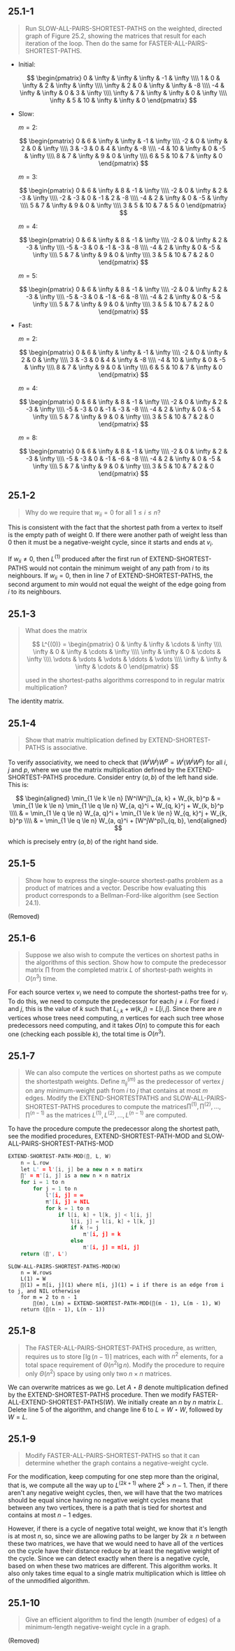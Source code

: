 ## 25.1-1

> Run $\text{SLOW-ALL-PAIRS-SHORTEST-PATHS}$ on the weighted, directed graph of Figure 25.2, showing the matrices that result for each iteration of the loop. Then do the same for $\text{FASTER-ALL-PAIRS-SHORTEST-PATHS}$.

- Initial:

    $$
    \begin{pmatrix}
         0 & \infty & \infty & \infty &     -1 & \infty \\\\
         1 &      0 & \infty &      2 & \infty & \infty \\\\
    \infty &      2 &      0 & \infty & \infty &     -8 \\\\
        -4 & \infty & \infty &      0 &      3 & \infty \\\\
    \infty &      7 & \infty & \infty &      0 & \infty \\\\
    \infty &      5 &     10 & \infty & \infty & 0
    \end{pmatrix}
    $$

- Slow:

    $m = 2$:

    $$
    \begin{pmatrix}
     0 &  6 & \infty & \infty &     -1 & \infty \\\\
    -2 &  0 & \infty &      2 &      0 & \infty \\\\
     3 & -3 &      0 &      4 & \infty &     -8 \\\\
    -4 & 10 & \infty &      0 &     -5 & \infty \\\\
     8 &  7 & \infty &      9 &      0 & \infty \\\\
     6 &  5 &     10 &      7 & \infty & 0
    \end{pmatrix}
    $$

    $m = 3$:

    $$
    \begin{pmatrix}
     0 &  6 & \infty &  8 & -1 & \infty \\\\
    -2 &  0 & \infty &  2 & -3 & \infty \\\\
    -2 & -3 &      0 & -1 &  2 &     -8 \\\\
    -4 &  2 & \infty &  0 & -5 & \infty \\\\
     5 &  7 & \infty &  9 &  0 & \infty \\\\
     3 &  5 &     10 &  7 &  5 & 0
    \end{pmatrix}
    $$

    $m = 4$:

    $$
    \begin{pmatrix}
     0 &  6 & \infty &  8 & -1 & \infty \\\\
    -2 &  0 & \infty &  2 & -3 & \infty \\\\
    -5 & -3 &      0 & -1 & -3 &     -8 \\\\
    -4 &  2 & \infty &  0 & -5 & \infty \\\\
     5 &  7 & \infty &  9 &  0 & \infty \\\\
     3 &  5 &     10 &  7 &  2 & 0
    \end{pmatrix}
    $$

    $m = 5$:

    $$
    \begin{pmatrix}
     0 &  6 & \infty &  8 & -1 & \infty \\\\
    -2 &  0 & \infty &  2 & -3 & \infty \\\\
    -5 & -3 &      0 & -1 & -6 &     -8 \\\\
    -4 &  2 & \infty &  0 & -5 & \infty \\\\
     5 &  7 & \infty &  9 & 0  & \infty \\\\
     3 &  5 &     10 &  7 & 2  & 0
    \end{pmatrix}
    $$

- Fast:

    $m = 2$:

    $$
    \begin{pmatrix}
     0 &  6 & \infty & \infty &     -1 & \infty \\\\
    -2 &  0 & \infty &      2 &      0 & \infty \\\\
     3 & -3 &      0 &      4 & \infty &     -8 \\\\
    -4 & 10 & \infty &      0 &     -5 & \infty \\\\
     8 &  7 & \infty &      9 &      0 & \infty \\\\
     6 &  5 &     10 &      7 & \infty & 0
    \end{pmatrix}
    $$

    $m = 4$:

    $$
    \begin{pmatrix}
     0 &  6 & \infty &  8 & -1 & \infty \\\\
    -2 &  0 & \infty &  2 & -3 & \infty \\\\
    -5 & -3 &      0 & -1 & -3 &     -8 \\\\
    -4 &  2 & \infty &  0 & -5 & \infty \\\\
     5 &  7 & \infty &  9 &  0 & \infty \\\\
     3 &  5 &     10 &  7 &  2 & 0
    \end{pmatrix}
    $$

    $m = 8$:

    $$
    \begin{pmatrix}
     0 &  6 & \infty &  8 & -1 & \infty \\\\
    -2 &  0 & \infty &  2 & -3 & \infty \\\\
    -5 & -3 &      0 & -1 & -6 &     -8 \\\\
    -4 &  2 & \infty &  0 & -5 & \infty \\\\
     5 &  7 & \infty &  9 &  0 & \infty \\\\
     3 &  5 &     10 &  7 &  2 & 0
    \end{pmatrix}
    $$

## 25.1-2

> Why do we require that $w_{ii} = 0$ for all $1 \le i \le n$?

This is consistent with the fact that the shortest path from a vertex to itself is the empty path of weight $0$. If there were another path of weight less than $0$ then it must be a negative-weight cycle, since it starts and ends at $v_i$.

If $w_{ii} \ne 0$, then $L^{(1)}$ produced after the first run of $\text{EXTEND-SHORTEST-PATHS}$ would not contain the minimum weight of any path from $i$ to its neighbours. If $w_{ii} = 0$, then in line 7 of $\text{EXTEND-SHORTEST-PATHS}$, the second argument to $min$ would not equal the weight of the edge going from $i$ to its neighbours.

## 25.1-3

> What does the matrix
>
> $$
> L^{(0)} =
> \begin{pmatrix}
>      0 & \infty & \infty & \cdots & \infty \\\\
> \infty &      0 & \infty & \cdots & \infty \\\\
> \infty & \infty &      0 & \cdots & \infty \\\\
> \vdots & \vdots & \vdots & \ddots & \vdots \\\\
> \infty & \infty & \infty & \cdots & 0
> \end{pmatrix}
> $$
>
> used in the shortest-paths algorithms correspond to in regular matrix multiplication?

The identity matrix.

## 25.1-4

> Show that matrix multiplication defined by $\text{EXTEND-SHORTEST-PATHS}$ is associative.

To verify associativity, we need to check that $(W^iW^j)W^p = W^i(W^jW^p)$ for all $i$, $j$ and $p$, where we use the matrix multiplication defined by the $\text{EXTEND-SHORTEST-PATHS}$ procedure. Consider entry $(a, b)$ of the left hand side. This is:

$$
\begin{aligned}
\min_{1 \le k \le n} [W^iW^j]\_{a, k} + W_{k, b}^p
    & = \min_{1 \le k \le n} \min_{1 \le q \le n} W_{a, q}^i + W_{q, k}^j + W_{k, b}^p \\\\
    & = \min_{1 \le q \le n} W_{a, q}^i + \min_{1 \le k \le n} W_{q, k}^j + W_{k, b}^p \\\\
    & = \min_{1 \le q \le n} W_{a, q}^i + [W^jW^p]\_{q, b},
\end{aligned}
$$

which is precisely entry $(a, b)$ of the right hand side.

## 25.1-5

> Show how to express the single-source shortest-paths problem as a product of matrices and a vector. Describe how evaluating this product corresponds to a Bellman-Ford-like algorithm (see Section 24.1).

(Removed)

## 25.1-6

> Suppose we also wish to compute the vertices on shortest paths in the algorithms of this section. Show how to compute the predecessor matrix $\prod$ from the completed matrix $L$ of shortest-path weights in $O(n^3)$ time.

For each source vertex $v_i$ we need to compute the shortest-paths tree for $v_i$. To do this, we need to compute the predecessor for each $j \ne i$. For fixed $i$ and $j$, this is the value of $k$ such that $L_{i, k} + w(k, j) = L[i, j]$. Since there are $n$ vertices whose trees need computing, $n$ vertices for each such tree whose predecessors need computing, and it takes $O(n)$ to compute this for each one (checking each possible $k$), the total time is $O(n^3)$.

## 25.1-7

> We can also compute the vertices on shortest paths as we compute the shortestpath weights. Define $\pi_{ij}^{(m)}$ as the predecessor of vertex $j$ on any minimum-weight path from $i$ to $j$ that contains at most $m$ edges. Modify the $\text{EXTEND-SHORTESTPATHS}$ and $\text{SLOW-ALL-PAIRS-SHORTEST-PATHS}$ procedures to compute the matrices$\prod^{(1)}, \prod^{(2)}, \ldots, \prod^{(n - 1)}$ as the matrices $L^{(1)}, L^{(2)}, \ldots, L^{(n - 1)}$ are computed.

To have the procedure compute the predecessor along the shortest path, see the modified procedures, $\text{EXTEND-SHORTEST-PATH-MOD}$ and $\text{SLOW-ALL-PAIRS-SHORTEST-PATHS-MOD}$

```cpp
EXTEND-SHORTEST-PATH-MOD(∏, L, W)
    n = L.row
    let L' = l'[i, j] be a new n × n matirx
    ∏' = π'[i, j] is a new n × n matrix
    for i = 1 to n
        for j = 1 to n
            l'[i, j] = ∞
            π'[i, j] = NIL
            for k = 1 to n
                if l[i, k] + l[k, j] < l[i, j]
                    l[i, j] = l[i, k] + l[k, j]
                    if k != j
                        π'[i, j] = k
                    else
                        π'[i, j] = π[i, j]
    return (∏', L')
```

```
SLOW-ALL-PAIRS-SHORTEST-PATHS-MOD(W)
    n = W.rows
    L(1) = W
    ∏(1) = π[i, j](1) where π[i, j](1) = i if there is an edge from i to j, and NIL otherwise
    for m = 2 to n - 1
        ∏(m), L(m) = EXTEND-SHORTEST-PATH-MOD(∏(m - 1), L(m - 1), W)
    return (∏(n - 1), L(n - 1))
```

## 25.1-8

> The $\text{FASTER-ALL-PAIRS-SHORTEST-PATHS}$ procedure, as written, requires us to store $\lceil \lg(n - 1) \rceil$ matrices, each with $n^2$ elements, for a total space requirement of $\Theta(n^2\lg n)$. Modify the procedure to require only $\Theta(n^2)$ space by using only two $n \times n$ matrices.

We can overwrite matrices as we go. Let $A \star B$ denote multiplication defined by the $\text{EXTEND-SHORTEST-PATHS}$ procedure. Then we modify $\text{FASTER-ALL-EXTEND-SHORTEST-PATHS}(W)$. We initially create an $n$ by $n$ matrix $L$. Delete line 5 of the algorithm, and change line 6 to $L = W \star W$, followed by $W = L$.

## 25.1-9

> Modify $\text{FASTER-ALL-PAIRS-SHORTEST-PATHS}$ so that it can determine whether the graph contains a negative-weight cycle.

For the modification, keep computing for one step more than the original, that is, we compute all the way up to $L^{(2k + 1)}$ where $2^k > n - 1$. Then, if there aren't any negative weight cycles, then, we will have that the two matrices should be equal since having no negative weight cycles means that between any two vertices, there is a path that is tied for shortest and contains at most $n - 1$ edges.

However, if there is a cycle of negative total weight, we know that it's length is at most $n$, so, since we are allowing paths to be larger by $2k \ge n$ between these two matrices, we have that we would need to have all of the vertices on the cycle have their distance reduce by at least the negative weight of the cycle. Since we can detect exactly when there is a negative cycle, based on when these two matrices are different. This algorithm works. It also only takes time equal to a single matrix multiplication which is littlee oh of the unmodified algorithm.

## 25.1-10

> Give an efficient algorithm to find the length (number of edges) of a minimum-length negative-weight cycle in a graph.

(Removed)
